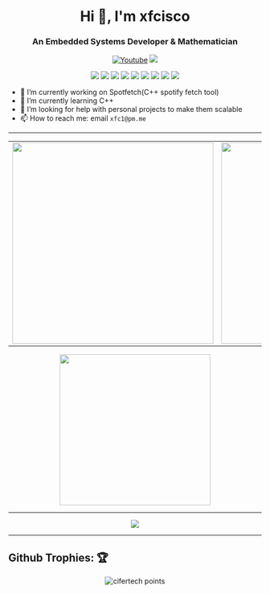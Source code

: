 <h1 align="center">Hi 👋, I'm xfcisco</h1>
<h3 align="center">An Embedded Systems Developer & Mathematician</h3>

<p align="center">
    <a href="https://www.youtube.com/channel/UCfhyTQpimu5Bp8Z4Q1rho1A?sub_confirmation=1" alt="Youtube Channel">
        <img alt="Youtube" title="Youtube" src="https://img.shields.io/badge/-Subscribe-red?style=for-the-badge&logo=youtube&logoColor=white" /></a>
    <a href="https://discord.gg/BJtTBNYHpp" alt="Programming and Linux Community">
        <img src="https://img.shields.io/discord/819650821314052106?color=7289DA&labelColor=4a64bd&logo=discord&logoColor=white&style=for-the-badge" /></a>
</p>

<p align="center">
    <img src="https://img.shields.io/badge/OS-ArcoLinux-informational?style=for-the-badge&logoColor=blue&color=black" />
    <img src="https://img.shields.io/badge/WM-i3-informational?style=for-the-badge&logoColor=white&color=black" />
    <img src="https://img.shields.io/badge/Shell-Zsh-informational?style=for-the-badge&logoColor=white&color=black" />
    <img src="https://img.shields.io/badge/Editor-Vim-informational?style=for-the-badge&logoColor=white&color=black" />
    <img src="https://img.shields.io/badge/Language-C++-informational?style=for-the-badge&logoColor=white&color=black" />
    <img src="https://img.shields.io/badge/Language-Rust-informational?style=for-the-badge&logoColor=white&color=black" />
    <img src="https://img.shields.io/badge/Language-Python-informational?style=for-the-badge&logoColor=white&color=black" />
    <img src="https://img.shields.io/badge/Language-Nodejs-informational?style=for-the-badge&logoColor=white&color=black" />
    <img src="https://img.shields.io/badge/Language-C-informational?style=for-the-badge&logoColor=white&color=black" />
</p>

- 🔭 I’m currently working on Spotfetch(C++ spotify fetch tool)
- 🌱 I’m currently learning C++
- 🤔 I’m looking for help with personal projects to make them scalable
- 📫 How to reach me: email `xfc1@pm.me`


---
<center>
    <table>
        <tr>
            <td>
                <img width="400px" align="center" src="https://github-readme-stats.vercel.app/api?username=xfcisco&show_icons=true&theme=react&hide_border=true" />
            </td>
            <td>
                <img width="400px" align="center" src="http://github-readme-streak-stats.herokuapp.com?user=xfcisco&theme=react&hide_border=true" />
            </td>
        </tr>
    </table>
</center>

<center>
    <img width="300px" align="center" src="https://github-readme-stats.vercel.app/api/top-langs/?username=xfcisco&hide_border=true&show_icons=true&no-frame=true&theme=react" />
</center>

---
<p align="center">
     <img src="https://dcbadge.vercel.app/api/shield/466533081327861770" />
</p>

---
## Github Trophies: 🏆️

<p align="center">
    <img src="https://github-profile-trophy.vercel.app/?username=xfcisco&theme=nord&hide_border=true&no-frame=true&row=1&column=7" alt="cifertech points"/>
</p>
